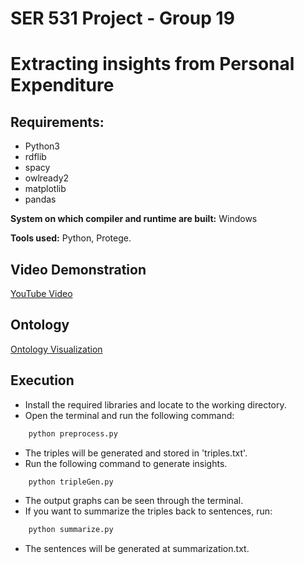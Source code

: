 # SER 531 Project - Group 19
# Extracting insights from Personal Expenditure 

## Requirements:
- Python3
- rdflib
- spacy
- owlready2
- matplotlib
- pandas

**System on which compiler and runtime are built:** Windows

**Tools used:** Python, Protege.

## Video Demonstration
[YouTube Video]()

## Ontology
[Ontology Visualization](http://www.visualdataweb.de/webvowl/#opts=cd=80;dd=90;#iri=https://raw.githubusercontent.com/san1197/SER531-Project---Group-19/main/categories.owl)

## Execution
- Install the required libraries and locate to the working directory.
- Open the terminal and run the following command:
```bash
    python preprocess.py
```
- The triples will be generated and stored in 'triples.txt'.
- Run the following command to generate insights.
```bash
    python tripleGen.py
```
- The output graphs can be seen through the terminal.
- If you want to summarize the triples back to sentences, run:
```bash
    python summarize.py
```
- The sentences will be generated at summarization.txt.
